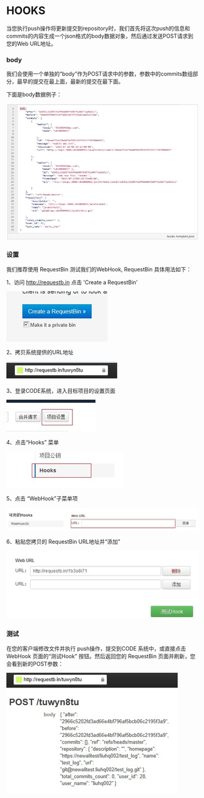 # HOOKS

当您执行push操作将更新提交到repository时，我们首先将这次push的信息和commits的内容生成一个json格式的body数据对象，然后通过发送POST请求到您的Web URL地址。

### body

我们会使用一个单独的“body”作为POST请求中的参数，参数中的commits数组部分，最早的提交在最上面，最新的提交在最下面。  


下面是body数据例子：
 
![](images/FAQ_4_7_1.jpg)

### 设置
我们推荐使用 RequestBin 测试我们的WebHook, RequestBin 具体用法如下：

1、访问 http://requestb.in 点击 'Create a RequestBin'

![](images/FAQ_4_7_2.jpg)
 
2、拷贝系统提供的URL地址

![](images/FAQ_4_7_3.jpg)

3、登录CODE系统，进入目标项目的设置页面

![](images/FAQ_4_7_4.jpg)

4、点击“Hooks” 菜单

![](images/FAQ_4_7_5.jpg)

5、点击 “WebHook”子菜单项

![](images/FAQ_4_7_6.jpg)

6、粘贴您拷贝的 RequestBin URL地址并“添加”

![](images/FAQ_4_7_7.jpg)

### 测试

在您的客户端修改文件并执行 push操作，提交到CODE 系统中，或直接点击WebHook 页面的“测试Hook” 按钮。然后返回您的 RequestBin 页面并刷新，您会看到新的POST参数：

![](images/FAQ_4_7_8.jpg)